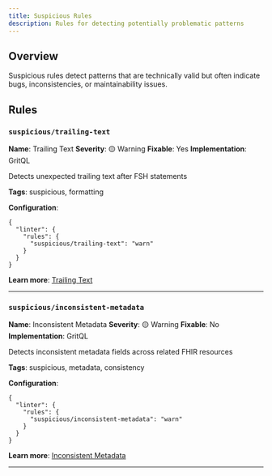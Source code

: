 ```yaml
---
title: Suspicious Rules
description: Rules for detecting potentially problematic patterns
---
```


## Overview

Suspicious rules detect patterns that are technically valid but often indicate bugs,
inconsistencies, or maintainability issues.

## Rules

### `suspicious/trailing-text`

**Name**: Trailing Text
**Severity**: 🟡 Warning
**Fixable**: Yes
**Implementation**: GritQL

Detects unexpected trailing text after FSH statements

**Tags**: suspicious, formatting

**Configuration**:

```jsonc
{
  "linter": {
    "rules": {
      "suspicious/trailing-text": "warn"
    }
  }
}
```

**Learn more**: [Trailing Text](https://octofhir.github.io/fsh-lint-rs/rules/suspicious/trailing-text)

---

### `suspicious/inconsistent-metadata`

**Name**: Inconsistent Metadata
**Severity**: 🟡 Warning
**Fixable**: No
**Implementation**: GritQL

Detects inconsistent metadata fields across related FHIR resources

**Tags**: suspicious, metadata, consistency

**Configuration**:

```jsonc
{
  "linter": {
    "rules": {
      "suspicious/inconsistent-metadata": "warn"
    }
  }
}
```

**Learn more**: [Inconsistent Metadata](https://octofhir.github.io/fsh-lint-rs/rules/suspicious/inconsistent-metadata)

---

